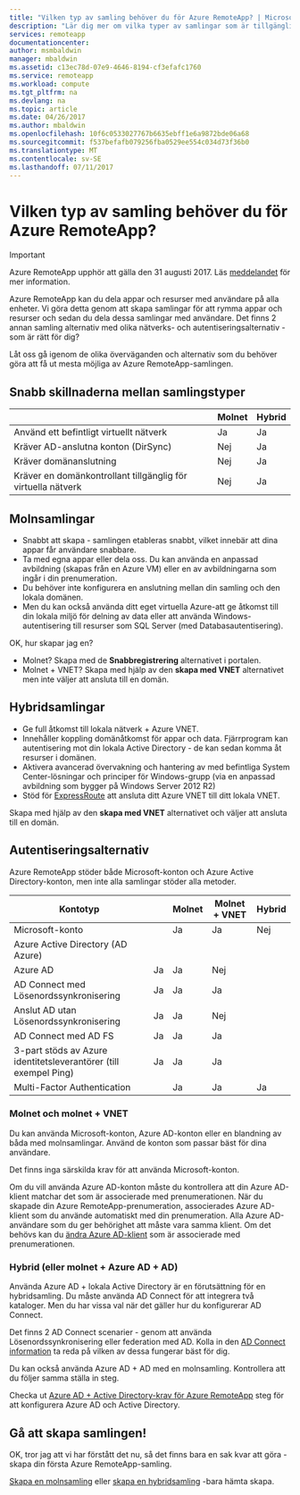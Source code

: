 ```yaml
---
title: "Vilken typ av samling behöver du för Azure RemoteApp? | Microsoft Docs"
description: "Lär dig mer om vilka typer av samlingar som är tillgängliga med Azure RemoteApp."
services: remoteapp
documentationcenter: 
author: msmbaldwin
manager: mbaldwin
ms.assetid: c13ec78d-07e9-4646-8194-cf3efafc1760
ms.service: remoteapp
ms.workload: compute
ms.tgt_pltfrm: na
ms.devlang: na
ms.topic: article
ms.date: 04/26/2017
ms.author: mbaldwin
ms.openlocfilehash: 10f6c0533027767b6635ebff1e6a9872bde06a68
ms.sourcegitcommit: f537befafb079256fba0529ee554c034d73f36b0
ms.translationtype: MT
ms.contentlocale: sv-SE
ms.lasthandoff: 07/11/2017
---
```

# <a name="what-kind-of-collection-do-you-need-for-azure-remoteapp"></a>Vilken typ av samling behöver du för Azure RemoteApp?
> [!IMPORTANT]
> Azure RemoteApp upphör att gälla den 31 augusti 2017. Läs [meddelandet](https://go.microsoft.com/fwlink/?linkid=821148) för mer information.
> 
> 

Azure RemoteApp kan du dela appar och resurser med användare på alla enheter. Vi göra detta genom att skapa samlingar för att rymma appar och resurser och sedan du dela dessa samlingar med användare. Det finns 2 annan samling alternativ med olika nätverks- och autentiseringsalternativ - som är rätt för dig?

Låt oss gå igenom de olika överväganden och alternativ som du behöver göra att få ut mesta möjliga av Azure RemoteApp-samlingen. 

## <a name="quick-differences-between-the-collection-types"></a>Snabb skillnaderna mellan samlingstyper
|  | Molnet | Hybrid |
| --- | --- | --- |
| Använd ett befintligt virtuellt nätverk |Ja |Ja |
| Kräver AD-anslutna konton (DirSync) |Nej |Ja |
| Kräver domänanslutning |Nej |Ja |
| Kräver en domänkontrollant tillgänglig för virtuella nätverk |Nej |Ja |

## <a name="cloud-collections"></a>Molnsamlingar
* Snabbt att skapa - samlingen etableras snabbt, vilket innebär att dina appar får användare snabbare.
* Ta med egna appar eller dela oss. Du kan använda en anpassad avbildning (skapas från en Azure VM) eller en av avbildningarna som ingår i din prenumeration.
* Du behöver inte konfigurera en anslutning mellan din samling och den lokala domänen.
* Men du kan också använda ditt eget virtuella Azure-att ge åtkomst till din lokala miljö för delning av data eller att använda Windows-autentisering till resurser som SQL Server (med Databasautentisering).

OK, hur skapar jag en?

* Molnet? Skapa med de **Snabbregistrering** alternativet i portalen.
* Molnet + VNET? Skapa med hjälp av den **skapa med VNET** alternativet men inte väljer att ansluta till en domän.

## <a name="hybrid-collections"></a>Hybridsamlingar
* Ge full åtkomst till lokala nätverk + Azure VNET.
* Innehåller koppling domänåtkomst för appar och data. Fjärrprogram kan autentisering mot din lokala Active Directory - de kan sedan komma åt resurser i domänen.
* Aktivera avancerad övervakning och hantering av med befintliga System Center-lösningar och principer för Windows-grupp (via en anpassad avbildning som bygger på Windows Server 2012 R2)
* Stöd för [ExpressRoute](https://azure.microsoft.com/services/expressroute/) att ansluta ditt Azure VNET till ditt lokala VNET.

Skapa med hjälp av den **skapa med VNET** alternativet och väljer att ansluta till en domän.

## <a name="authentication-options"></a>Autentiseringsalternativ
Azure RemoteApp stöder både Microsoft-konton och Azure Active Directory-konton, men inte alla samlingar stöder alla metoder. 

| Kontotyp |  | Molnet | Molnet + VNET | Hybrid |
| --- | --- | --- | --- | --- |
| Microsoft-konto | |Ja |Ja |Nej |
| Azure Active Directory (AD Azure) | | | | |
| Azure AD |Ja |Ja |Nej | |
| AD Connect med Lösenordssynkronisering |Ja |Ja |Ja | |
| Anslut AD utan Lösenordssynkronisering |Ja |Ja |Nej | |
| AD Connect med AD FS |Ja |Ja |Ja | |
| 3-part stöds av Azure identitetsleverantörer (till exempel Ping) |Ja |Ja |Ja | |
| Multi-Factor Authentication | |Ja |Ja |Ja |

### <a name="cloud-and-cloud--vnet"></a>Molnet och molnet + VNET
Du kan använda Microsoft-konton, Azure AD-konton eller en blandning av båda med molnsamlingar. Använd de konton som passar bäst för dina användare.

Det finns inga särskilda krav för att använda Microsoft-konton. 

Om du vill använda Azure AD-konton måste du kontrollera att din Azure AD-klient matchar det som är associerade med prenumerationen. När du skapade din Azure RemoteApp-prenumeration, associerades Azure AD-klient som du använde automatiskt med din prenumeration. Alla Azure AD-användare som du ger behörighet att måste vara samma klient. Om det behövs kan du [ändra Azure AD-klient](remoteapp-changetenant.md) som är associerade med prenumerationen.

### <a name="hybrid-or-cloud--azure-ad--ad"></a>Hybrid (eller molnet + Azure AD + AD)
Använda Azure AD + lokala Active Directory är en förutsättning för en hybridsamling. Du måste använda AD Connect för att integrera två kataloger. Men du har vissa val när det gäller hur du konfigurerar AD Connect. 

Det finns 2 AD Connect scenarier - genom att använda Lösenordssynkronisering eller federation med AD. Kolla in den [AD Connect information](../active-directory/active-directory-aadconnect.md) ta reda på vilken av dessa fungerar bäst för dig.

Du kan också använda Azure AD + AD med en molnsamling. Kontrollera att du följer samma ställa in steg.

Checka ut [Azure AD + Active Directory-krav för Azure RemoteApp](remoteapp-ad.md) steg för att konfigurera Azure AD och Active Directory.

## <a name="go-create-your-collection"></a>Gå att skapa samlingen!
OK, tror jag att vi har förstått det nu, så det finns bara en sak kvar att göra - skapa din första Azure RemoteApp-samling.

[Skapa en molnsamling](remoteapp-create-cloud-deployment.md) eller [skapa en hybridsamling](remoteapp-create-hybrid-deployment.md) -bara hämta skapa.

